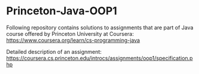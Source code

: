 # Princeton-Java-OOP1

Following repository contains solutions to assignments that are part of Java course offered by Princeton University at Coursera: https://www.coursera.org/learn/cs-programming-java

Detailed description of an assignment: https://coursera.cs.princeton.edu/introcs/assignments/oop1/specification.php

